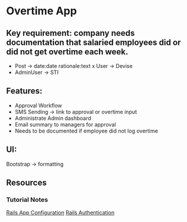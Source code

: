 # Overtime App

## Key requirement: company needs documentation that salaried employees did or did not get overtime each week.
- Post -> date:date rationale:text
x User -> Devise
- AdminUser -> STI

## Features:
- Approval Workflow
- SMS Sending -> link to approval or overtime input
- Administrate Admin dashboard
- Email summary to managers for approval
- Needs to be documented if employee did not log overtime
 
## UI: 
Bootstrap -> formatting


## Resources

### Tutorial Notes
[Rails App Configuration](https://rails.devcamp.com/professional-rails-development-course/application-build/rails-app-configuration)
[Rails Authentication](https://rails.devcamp.com/professional-rails-development-course/application-build/rails-authentication)